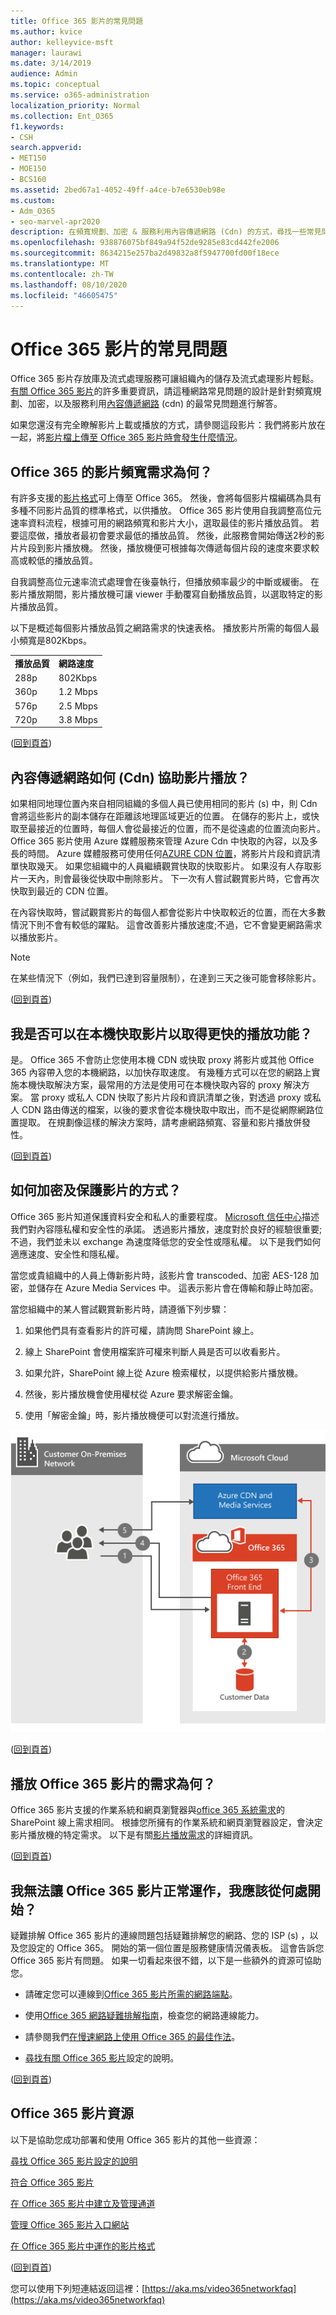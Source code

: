```yaml
---
title: Office 365 影片的常見問題
ms.author: kvice
author: kelleyvice-msft
manager: laurawi
ms.date: 3/14/2019
audience: Admin
ms.topic: conceptual
ms.service: o365-administration
localization_priority: Normal
ms.collection: Ent_O365
f1.keywords:
- CSH
search.appverid:
- MET150
- MOE150
- BCS160
ms.assetid: 2bed67a1-4052-49ff-a4ce-b7e6530eb98e
ms.custom:
- Adm_O365
- seo-marvel-apr2020
description: 在頻寬規劃、加密 & 服務利用內容傳遞網路 (Cdn) 的方式，尋找一些常見問題的答案。
ms.openlocfilehash: 938876075bf849a94f52de9285e83cd442fe2006
ms.sourcegitcommit: 8634215e257ba2d49832a8f5947700fd00f18ece
ms.translationtype: MT
ms.contentlocale: zh-TW
ms.lasthandoff: 08/10/2020
ms.locfileid: "46605475"
---
```

# <a name="office-365-video-networking-frequently-asked-questions"></a>Office 365 影片的常見問題

Office 365 影片存放庫及流式處理服務可讓組織內的儲存及流式處理影片輕鬆。 [有關 Office 365 影片](https://support.office.com/article/Find-help-about-Office-365-Video-b435f99a-f47e-4ebd-a946-f5c965844f50)的許多重要資訊，請這種網路常見問題的設計是針對頻寬規劃、加密，以及服務利用[內容傳遞網路](content-delivery-networks.md) (cdn) 的最常見問題進行解答。
  
如果您還沒有完全瞭解影片上載或播放的方式，請參閱這段影片：我們將影片放在一起，將[影片檔上傳至 Office 365 影片時會發生什麼情況](https://www.youtube.com/watch?v=HXSZ0jYBKlM)。
  
## <a name="what-are-the-office-365-video-bandwidth-requirements"></a>Office 365 的影片頻寬需求為何？

有許多支援的[影片格式](https://support.office.com/article/dd1af01c-fd8e-4640-b17b-93ee02b9b817)可上傳至 Office 365。 然後，會將每個影片檔編碼為具有多種不同影片品質的標準格式，以供播放。 Office 365 影片使用自我調整高位元速率資料流程，根據可用的網路頻寬和影片大小，選取最佳的影片播放品質。 若要這麼做，播放者最初會要求最低的播放品質。 然後，此服務會開始傳送2秒的影片片段到影片播放機。 然後，播放機便可根據每次傳遞每個片段的速度來要求較高或較低的播放品質。
  
自我調整高位元速率流式處理會在後臺執行，但播放頻率最少的中斷或緩衝。 在影片播放期間，影片播放機可讓 viewer 手動覆寫自動播放品質，以選取特定的影片播放品質。
  
以下是概述每個影片播放品質之網路需求的快速表格。 播放影片所需的每個人最小頻寬是802Kbps。
  
|||
|:-----|:-----|
|**播放品質** <br/> |**網路速度** <br/> |
|288p  <br/> |802Kbps  <br/> |
|360p  <br/> |1.2 Mbps  <br/> |
|576p  <br/> |2.5 Mbps  <br/> |
|720p  <br/> |3.8 Mbps  <br/> |

 ([回到頁首](office-365-video-networking-faq.md)) 
  
## <a name="how-do-content-delivery-networks-cdns-help-video-playback"></a>內容傳遞網路如何 (Cdn) 協助影片播放？

如果相同地理位置內來自相同組織的多個人員已使用相同的影片 (s) 中，則 Cdn 會將這些影片的副本儲存在距離該地理區域更近的位置。 在儲存的影片上，或快取至最接近的位置時，每個人會從最接近的位置，而不是從遠處的位置流向影片。 Office 365 影片使用 Azure 媒體服務來管理 Azure Cdn 中快取的內容，以及多長的時間。 Azure 媒體服務可使用任何[AZURE CDN 位置](https://azure.microsoft.com/documentation/articles/cdn-pop-locations/)，將影片片段和資訊清單快取幾天。 如果您組織中的人員繼續觀賞快取的快取影片。 如果沒有人存取影片一天內，則會最後從快取中刪除影片。 下一次有人嘗試觀賞影片時，它會再次快取到最近的 CDN 位置。
  
在內容快取時，嘗試觀賞影片的每個人都會從影片中快取較近的位置，而在大多數情況下則不會有較低的躍點。 這會改善影片播放速度;不過，它不會變更網路需求以播放影片。
  
> [!NOTE]
> 在某些情況下（例如，我們已達到容量限制），在達到三天之後可能會移除影片。
  
 ([回到頁首](office-365-video-networking-faq.md)) 
  
## <a name="can-i-cache-the-videos-locally-for-faster-playback"></a>我是否可以在本機快取影片以取得更快的播放功能？

是。 Office 365 不會防止您使用本機 CDN 或快取 proxy 將影片或其他 Office 365 內容帶入您的本機網路，以加快存取速度。 有幾種方式可以在您的網路上實施本機快取解決方案，最常用的方法是使用可在本機快取內容的 proxy 解決方案。 當 proxy 或私人 CDN 快取了影片片段和資訊清單之後，對透過 proxy 或私人 CDN 路由傳送的檔案，以後的要求會從本機快取中取出，而不是從網際網路位置提取。 在規劃像這樣的解決方案時，請考慮網路頻寬、容量和影片播放併發性。
  
 ([回到頁首](office-365-video-networking-faq.md)) 
  
## <a name="how-videos-are-encrypted-and-secured"></a>如何加密及保護影片的方式？

Office 365 影片知道保護資料安全和私人的重要程度。 [Microsoft 信任中心](https://products.office.com/business/office-365-trust-center-welcome)描述我們對內容隱私權和安全性的承諾。 透過影片播放，速度對於良好的經驗很重要;不過，我們並未以 exchange 為速度降低您的安全性或隱私權。 以下是我們如何適應速度、安全性和隱私權。
  
當您或貴組織中的人員上傳新影片時，該影片會 transcoded、加密 AES-128 加密，並儲存在 Azure Media Services 中。 這表示影片會在傳輸和靜止時加密。
  
當您組織中的某人嘗試觀賞新影片時，請遵循下列步驟：
  
1. 如果他們具有查看影片的許可權，請詢問 SharePoint 線上。

2. 線上 SharePoint 會使用檔案許可權來判斷人員是否可以收看影片。

3. 如果允許，SharePoint 線上從 Azure 檢索權杖，以提供給影片播放機。

4. 然後，影片播放機會使用權杖從 Azure 要求解密金鑰。

5. 使用「解密金鑰」時，影片播放機便可以對流進行播放。

![O365 影片播放](media/9d3c6e76-151d-48a3-a30e-ba8dd07db0b7.png)
  
 ([回到頁首](office-365-video-networking-faq.md)) 
  
## <a name="what-are-the-requirements-to-playback-office-365-video"></a>播放 Office 365 影片的需求為何？

Office 365 影片支援的作業系統和網頁瀏覽器與[office 365 系統需求](https://support.office.com/article/Office-365-system-requirements-719254c0-2671-4648-9c84-c6a3d4f3be45)的 SharePoint 線上需求相同。 根據您所擁有的作業系統和網頁瀏覽器設定，會決定影片播放機的特定需求。 以下是有關[影片播放需求](https://support.office.com/article/ca1cc1a9-a615-46e1-b6a3-40dbd99939a6)的詳細資訊。
  
 ([回到頁首](office-365-video-networking-faq.md)) 
  
## <a name="i-cant-get-office-365-video-to-work-where-should-i-start"></a>我無法讓 Office 365 影片正常運作，我應該從何處開始？

疑難排解 Office 365 影片的連線問題包括疑難排解您的網路、您的 ISP (s) ，以及您設定的 Office 365。 開始的第一個位置是服務健康情況儀表板。 這會告訴您 Office 365 影片有問題。 如果一切看起來很不錯，以下是一些額外的資源可協助您。
  
- 請確定您可以連線到[Office 365 影片所需的網路端點](https://support.office.com/article/Office-365-URLs-and-IP-address-ranges-8548a211-3fe7-47cb-abb1-355ea5aa88a2)。

- 使用[Office 365 網路疑難排解指南](https://support.office.com/article/Office-365-performance-tuning-and-troubleshooting-Admin-and-IT-Pro-1492cb94-bd62-43e6-b8d0-2a61ed88ebae)，檢查您的網路連線能力。

- 請參閱我們[在慢速網路上使用 Office 365 的最佳作法](https://support.office.com/article/Best-practices-for-using-Office-365-on-a-slow-network-fd16c8d2-4799-4c39-8fd7-045f06640166)。

- [尋找有關 Office 365 影片](https://support.office.com/article/Find-help-about-Office-365-Video-b435f99a-f47e-4ebd-a946-f5c965844f50)設定的說明。

 ([回到頁首](office-365-video-networking-faq.md)) 
  
## <a name="office-365-video-resources"></a>Office 365 影片資源

以下是協助您成功部署和使用 Office 365 影片的其他一些資源：
  
[尋找 Office 365 影片設定的說明](https://support.office.com/article/Find-help-about-Office-365-Video-b435f99a-f47e-4ebd-a946-f5c965844f50)
  
[符合 Office 365 影片](https://support.office.com/article/Meet-Office-365-Video-ca1cc1a9-a615-46e1-b6a3-40dbd99939a6)
  
[在 Office 365 影片中建立及管理通道](https://support.office.com/article/Create-and-manage-a-channel-in-Office-365-Video-1fede4cc-13c0-435a-b585-e7fbf1c83bb2)
  
[管理 Office 365 影片入口網站](https://support.office.com/article/Manage-your-Office-365-Video-portal-c059465b-eba9-44e1-b8c7-8ff7793ff5da)
  
[在 Office 365 影片中運作的影片格式](https://support.office.com/article/Video-formats-that-work-in-Office-365-Video-dd1af01c-fd8e-4640-b17b-93ee02b9b817)
  
 ([回到頁首](office-365-video-networking-faq.md)) 
  
您可以使用下列短連結返回這裡：[https://aka.ms/video365networkfaq](https://aka.ms/video365networkfaq)
